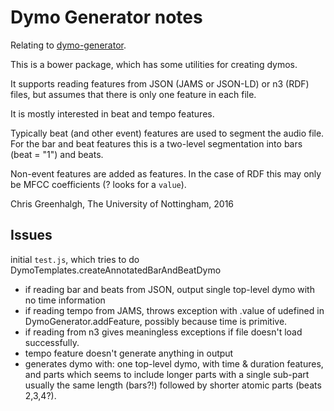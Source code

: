 # Dymo Generator notes

Relating to [dymo-generator](https://github.com/florianthalmann/dymo-generator).

This is a bower package, which has some utilities for creating dymos.

It supports reading features from JSON (JAMS or JSON-LD) or n3 (RDF) files, but assumes that there is only one feature in each file.

It is mostly interested in beat and tempo features.

Typically beat (and other event) features are used to segment the audio file. For the bar and beat features this is a two-level segmentation into bars (beat = "1") and beats.

Non-event features are added as features. In the case of RDF this may only be MFCC coefficients (? looks for a `value`).


Chris Greenhalgh, The University of Nottingham, 2016

## Issues

initial `test.js`, which tries to do DymoTemplates.createAnnotatedBarAndBeatDymo
- if reading bar and beats from JSON, output single top-level dymo with no time information
- if reading tempo from JAMS, throws exception with .value of udefined in DymoGenerator.addFeature, possibly because time is primitive.
- if reading from n3 gives meaningless exceptions if file doesn't load successfully.
- tempo feature doesn't generate anything in output
- generates dymo with: one top-level dymo, with time & duration features, and parts which seems to include longer parts with a single sub-part usually the same length (bars?!) followed by shorter atomic parts (beats 2,3,4?).
